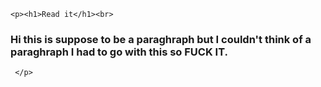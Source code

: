 <!DOCTYPE html>
<html>
<head><title>Pradeep Website</title></head>

<body>



	<p><h1>Read it</h1><br>

<h3>Hi this is suppose to be a paraghraph but I couldn't think of a paraghraph I had to go with this so FUCK IT.</h3>

	 </p>



</body>
</html>
